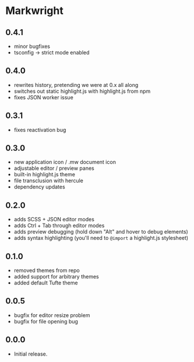 # Markwright

## 0.4.1
  - minor bugfixes
  - tsconfig -> strict mode enabled

## 0.4.0
  - rewrites history, pretending we were at 0.x all along
  - switches out static highlight.js with highlight.js from npm
  - fixes JSON worker issue

## 0.3.1
  - fixes reactivation bug

## 0.3.0
  - new application icon / .mw document icon
  - adjustable editor / preview panes
  - built-in highlight.js theme
  - file transclusion with hercule
  - dependency updates

## 0.2.0
  - adds SCSS + JSON editor modes
  - adds Ctrl + Tab through editor modes
  - adds preview debugging (hold down "Alt" and hover to debug elements)
  - adds syntax highlighting (you'll need to `@import` a highlight.js stylesheet)

## 0.1.0
  - removed themes from repo
  - added support for arbitrary themes
  - added default Tufte theme

## 0.0.5
  - bugfix for editor resize problem
  - bugfix for file opening bug

## 0.0.0
  - Initial release.
